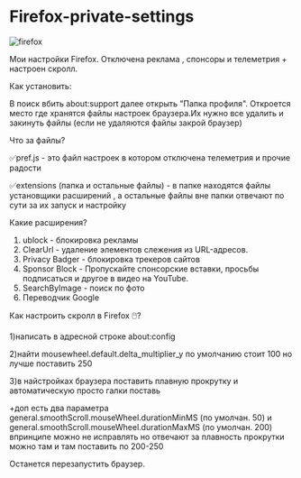 # Firefox-private-settings
![firefox](https://user-images.githubusercontent.com/51737588/171399164-73e17b63-fdea-4f9c-af99-94e005d23344.png)

Мои настройки Firefox. Отключена реклама , спонсоры и телеметрия + настроен скролл.

Как установить:

В поиск вбить about:support далее открыть "Папка профиля". Откроется место где хранятся файлы настроек браузера.Их нужно все удалить и закинуть файлы (если не удаляются файлы закрой браузер)

Что за файлы?

✅pref.js - это файл настроек в котором отключена телеметрия и прочие радости

✅extensions (папка и остальные файлы) - в папке находятся файлы установщики расширений , а остальные файлы вне папки отвечают по сути за их запуск и настройку

Какие расширения?

1) ublock - блокировка рекламы
2) ClearUrl - удаление элементов слежения из URL-адресов. 
3) Privacy Badger - блокировка трекеров сайтов
4) Sponsor Block - Пропускайте спонсорские вставки, просьбы подписаться и другое в видео на YouTube. 
5) SearchByImage - поиск по фото
6) Переводчик Google

Как настроить скролл в Firefox 🖱️?

1)написать в адресной строке about:config

2)найти mousewheel.default.delta_multiplier_y по умолчанию стоит 100 но лучше поставить 250

3)в найстройках браузера поставить плавную прокрутку и автоматическую просто галки поставь

+доп есть два параметра general.smoothScroll.mouseWheel.durationMinMS (по умолчан. 50) и general.smoothScroll.mouseWheel.durationMaxMS (по умолчан. 200)   впринципе можно не исправлять но отвечают за плавность прокрутки можно там и там поставить по 200-250


Останется перезапустить браузер.
